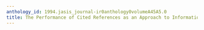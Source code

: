 ```yaml
---
anthology_id: 1994.jasis_journal-ir0anthology0volumeA45A5.0
title: The Performance of Cited References as an Approach to Information Retrieval
---
```

